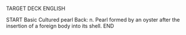 TARGET DECK
ENGLISH

START
Basic
Cultured pearl
Back: n. Pearl formed by an oyster after the insertion of a foreign body into its shell.
END
